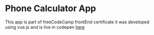 # Phone Calculator App

This app is part of freeCodeCamp frontEnd certificate
it was developed using vue.js and is live in codepen
[here](https://codepen.io/freesgen/pen/JOXGrW)
